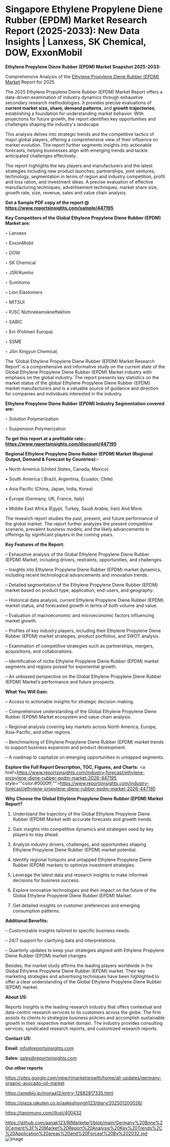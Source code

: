 # Singapore Ethylene Propylene Diene Rubber (EPDM) Market Research Report (2025-2033): New Data Insights | Lanxess, SK Chemical, DOW, ExxonMobil

<strong>Ethylene Propylene Diene Rubber (EPDM) Market Snapshot 2025-2033:</strong>

Comprehensive Analysis of the <a href=https://www.reportsinsights.com/sample/447195>Ethylene Propylene Diene Rubber (EPDM) Market</a> Report for 2025

The 2025 Ethylene Propylene Diene Rubber (EPDM) Market Report offers a data-driven examination of industry dynamics through exhaustive secondary research methodologies. It provides precise evaluations of <strong>current market size, share, demand patterns</strong>, and <strong>growth trajectories</strong>, establishing a foundation for understanding market behavior. With projections for future growth, the report identifies key opportunities and challenges shaping the industry's landscape.

This analysis delves into strategic trends and the competitive tactics of major global players, offering a comprehensive view of their influence on market evolution. The report further segments insights into actionable forecasts, helping businesses align with emerging trends and tackle anticipated challenges effectively.

The report highlights the key players and manufacturers and the latest strategies including new product launches, partnerships, joint ventures, technology, segmentation in terms of region and industry competition, profit and loss ration, and investment ideas. A precise evaluation of effective manufacturing techniques, advertisement techniques, market share size, growth rate, size, revenue, sales and value chain analysis.

<strong>Get a Sample PDF copy of the report @ <a href=https://www.reportsinsights.com/sample/447195 style=color:#0000ff;>https://www.reportsinsights.com/sample/447195</a></strong>

<strong>Key Competitors of the Global Ethylene Propylene Diene Rubber (EPDM) Market are:</strong>

‣ Lanxess

‣ ExxonMobil

‣ DOW

‣ SK Chemical

‣ JSR/Kumho

‣ Sumitomo

‣ Lion Elastomers

‣ MITSUI

‣ PJSC Nizhnekamskneftekhim

‣ SABIC

‣ Eni (Polimeri Europa)

‣ SSME

‣ Jilin Xingyun Chemical,

The ‘Global Ethylene Propylene Diene Rubber (EPDM) Market Research Report’ is a comprehensive and informative study on the current state of the Global Ethylene Propylene Diene Rubber (EPDM) Market industry with emphasis on the global industry. The report presents key statistics on the market status of the global Ethylene Propylene Diene Rubber (EPDM) market manufacturers and is a valuable source of guidance and direction for companies and individuals interested in the industry.

<strong>Ethylene Propylene Diene Rubber (EPDM) Industry Segmentation covered are:</strong>

‣ Solution Polymerization

‣ Suspension Polymerization

<strong>To get this report at a profitable rate.: <a href=https://www.reportsinsights.com/discount/447195 style=color:#0000ff;>https://www.reportsinsights.com/discount/447195</a></strong>

<strong>Regional Ethylene Propylene Diene Rubber (EPDM) Market (Regional Output, Demand &amp; Forecast by Countries):-</strong>

• North America (United States, Canada, Mexico)

• South America ( Brazil, Argentina, Ecuador, Chile)

• Asia Pacific (China, Japan, India, Korea)

• Europe (Germany, UK, France, Italy)

• Middle East Africa (Egypt, Turkey, Saudi Arabia, Iran) And More.

The research report studies the past, present, and future performance of the global market. The report further analyzes the present competitive scenario, prevalent business models, and the likely advancements in offerings by significant players in the coming years.

<strong>Key Features of the Report:</strong>

– Exhaustive analysis of the Global Ethylene Propylene Diene Rubber (EPDM) Market, including drivers, restraints, opportunities, and challenges.

– Insights into Ethylene Propylene Diene Rubber (EPDM) market dynamics, including recent technological advancements and innovation trends.

– Detailed segmentation of the Ethylene Propylene Diene Rubber (EPDM) market based on product type, application, end-users, and geography.

– Historical data analysis, current Ethylene Propylene Diene Rubber (EPDM) market status, and forecasted growth in terms of both volume and value.

– Evaluation of macroeconomic and microeconomic factors influencing market growth.

– Profiles of key industry players, including their Ethylene Propylene Diene Rubber (EPDM) market strategies, product portfolios, and SWOT analysis.

– Examination of competitive strategies such as partnerships, mergers, acquisitions, and collaborations.

– Identification of niche Ethylene Propylene Diene Rubber (EPDM) market segments and regions poised for exponential growth.

– An unbiased perspective on the Global Ethylene Propylene Diene Rubber (EPDM) Market’s performance and future prospects.

<strong>What You Will Gain:</strong>

– Access to actionable insights for strategic decision-making.

– Comprehensive understanding of the Global Ethylene Propylene Diene Rubber (EPDM) Market ecosystem and value chain analysis.

– Regional analysis covering key markets across North America, Europe, Asia-Pacific, and other regions.

– Benchmarking of Ethylene Propylene Diene Rubber (EPDM) market trends to support business expansion and product development.

– A roadmap to capitalize on emerging opportunities in untapped segments.

<strong>Explore the Full Report Description, TOC, Figures, and Charts:</strong>
<a href=https://www.reportsinsights.com/industry-forecast/ethylene-propylene-diene-rubber-epdm-market-2026-447195 style=""color:#0000ff;"">https://www.reportsinsights.com/industry-forecast/ethylene-propylene-diene-rubber-epdm-market-2026-447195</a>

<strong>Why Choose the Global Ethylene Propylene Diene Rubber (EPDM) Market Report?</strong>

1. Understand the trajectory of the Global Ethylene Propylene Diene Rubber (EPDM) Market with accurate forecasts and growth trends.

2. Gain insights into competitive dynamics and strategies used by key players to stay ahead.

3. Analyze industry drivers, challenges, and opportunities shaping Ethylene Propylene Diene Rubber (EPDM) market potential.

4. Identify regional hotspots and untapped Ethylene Propylene Diene Rubber (EPDM) markets to optimize investment strategies.

5. Leverage the latest data and research insights to make informed decisions for business success.

6. Explore innovative technologies and their impact on the future of the Global Ethylene Propylene Diene Rubber (EPDM) Market.

7. Get detailed insights on customer preferences and emerging consumption patterns.

<strong>Additional Benefits:</strong>

– Customizable insights tailored to specific business needs.

– 24/7 support for clarifying data and interpretations.

– Quarterly updates to keep your strategies aligned with Ethylene Propylene Diene Rubber (EPDM) market changes.

Besides, the market study affirms the leading players worldwide in the Global Ethylene Propylene Diene Rubber (EPDM) market. Their key marketing strategies and advertising techniques have been highlighted to offer a clear understanding of the Global Ethylene Propylene Diene Rubber (EPDM) market.

<strong><strong>About US</strong>:</strong>

Reports Insights is the leading research industry that offers contextual and data-centric research services to its customers across the globe. The firm assists its clients to strategize business policies and accomplish sustainable growth in their respective market domain. The industry provides consulting services, syndicated research reports, and customized research reports.

<strong>Contact US:</strong>

<p class=><b>Email:</b> <a href=mailto:info@reportsinsights.com>info@reportsinsights.com</a></p>
<p class=><b>Sales:</b> <a href=mailto:sales@reportsinsights.com>sales@reportsinsights.com</a></p>

<strong>Our other reports</strong>

<a href=https://sites.google.com/view/rimarketgrowth/home/all-updates/germany-organic-avocado-oil-market>https://sites.google.com/view/rimarketgrowth/home/all-updates/germany-organic-avocado-oil-market</a>

<a href=https://ameblo.jp/monaa12/entry-12882817335.html>https://ameblo.jp/monaa12/entry-12882817335.html</a>

<a href=https://plaza.rakuten.co.jp/aakeshsingh123/diary/202501200026/>https://plaza.rakuten.co.jp/aakeshsingh123/diary/202501200026/</a>

<a href=https://tanomuno.com/illust/400432>https://tanomuno.com/illust/400432</a>

<a href=https://github.com/aanak123/RIMarketer1/blob/main/Germany%20Bone%20Cement%3F%20Market%20Report%20Analysis%20Key%20Trends%2C%20Application%20areas%20and%20Forcast%20By%202032.md>https://github.com/aanak123/RIMarketer1/blob/main/Germany%20Bone%20Cement%3F%20Market%20Report%20Analysis%20Key%20Trends%2C%20Application%20areas%20and%20Forcast%20By%202032.md</a>
![image](https://github.com/user-attachments/assets/73bc631c-f393-4389-b28e-98314ef4312d)

